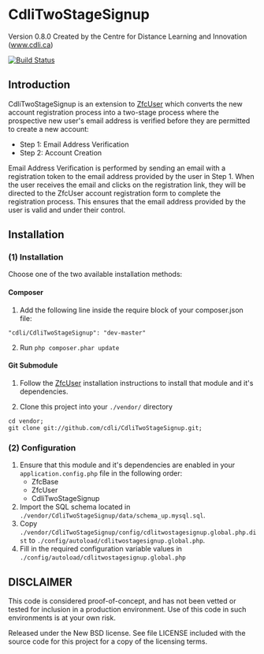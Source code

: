 CdliTwoStageSignup
==================
Version 0.8.0 Created by the Centre for Distance Learning and Innovation (www.cdli.ca)

[![Build Status](https://secure.travis-ci.org/cdli/CdliTwoStageSignup.png?branch=master)](http://travis-ci.org/cdli/CdliTwoStageSignup)

Introduction
------------

CdliTwoStageSignup is an extension to [ZfcUser](http://github.com/ZF-Commons/ZfcUser) which converts the new account registration process into a two-stage process where the prospective new user's email address is verified before they are permitted to create a new account:

* Step 1: Email Address Verification
* Step 2: Account Creation

Email Address Verification is performed by sending an email with a registration token to the email address provided by the user in Step 1.  When the user receives the email and clicks on the registration link, they will be directed to the ZfcUser account registration form to complete the registration process.  This ensures that the email address provided by the user is valid and under their control.

Installation
------------

### (1) Installation

Choose one of the two available installation methods:

#### Composer

1. Add the following line inside the require block of your composer.json file:
```
"cdli/CdliTwoStageSignup": "dev-master"
```

2. Run `php composer.phar update`

#### Git Submodule

1. Follow the [ZfcUser](https://github.com/ZF-Commons/ZfcUser) installation instructions to install that module and it's dependencies.

2. Clone this project into your `./vendor/` directory
```
cd vendor;
git clone git://github.com/cdli/CdliTwoStageSignup.git;
```

###  (2) Configuration

1. Ensure that this module and it's dependencies are enabled in your `application.config.php` file in the following order:
    * ZfcBase
    * ZfcUser
    * CdliTwoStageSignup
3. Import the SQL schema located in `./vendor/CdliTwoStageSignup/data/schema_up.mysql.sql`.
4. Copy `./vendor/CdliTwoStageSignup/config/cdlitwostagesignup.global.php.dist` to
   `./config/autoload/cdlitwostagesignup.global.php`.
5. Fill in the required configuration variable values in  `./config/autoload/cdlitwostagesignup.global.php` 


DISCLAIMER
----------

This code is considered proof-of-concept, and has not been vetted or tested for
inclusion in a production environment.  Use of this code in such environments is
at your own risk. 

Released under the New BSD license.  See file LICENSE included with the source 
code for this project for a copy of the licensing terms. 
